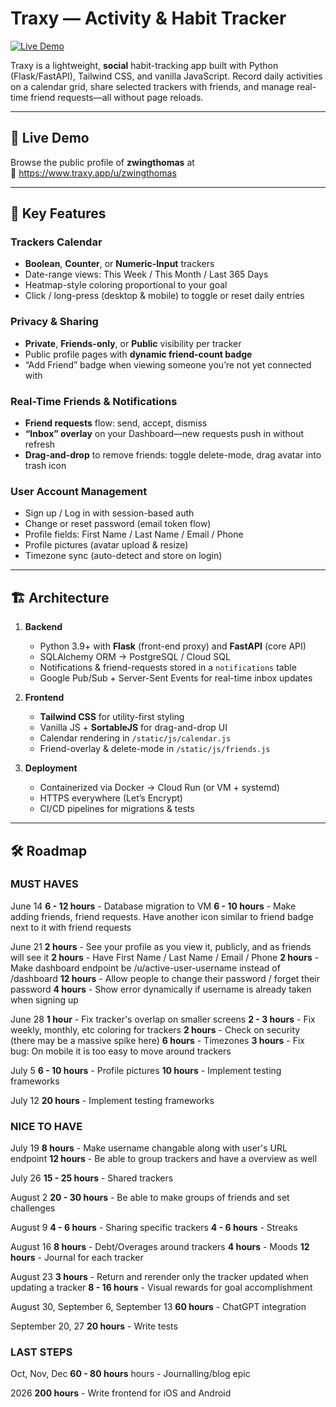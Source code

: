 # Traxy — Activity & Habit Tracker

[![Live Demo](https://img.shields.io/badge/demo-traxy.app/u/zwingthomas-blue)](https://www.traxy.app/u/zwingthomas)

Traxy is a lightweight, **social** habit-tracking app built with Python (Flask/FastAPI), Tailwind CSS, and vanilla JavaScript. Record daily activities on a calendar grid, share selected trackers with friends, and manage real-time friend requests—all without page reloads.

---

## 🚀 Live Demo

Browse the public profile of **zwingthomas** at  
🔗 https://www.traxy.app/u/zwingthomas

---

## 🔑 Key Features

### Trackers Calendar  
- **Boolean**, **Counter**, or **Numeric-Input** trackers  
- Date-range views: This Week / This Month / Last 365 Days  
- Heatmap-style coloring proportional to your goal  
- Click / long-press (desktop & mobile) to toggle or reset daily entries  

### Privacy & Sharing  
- **Private**, **Friends-only**, or **Public** visibility per tracker  
- Public profile pages with **dynamic friend-count badge**  
- “Add Friend” badge when viewing someone you’re not yet connected with  

### Real-Time Friends & Notifications  
- **Friend requests** flow: send, accept, dismiss  
- **“Inbox” overlay** on your Dashboard—new requests push in without refresh  
- **Drag-and-drop** to remove friends: toggle delete-mode, drag avatar into trash icon  

### User Account Management  
- Sign up / Log in with session-based auth  
- Change or reset password (email token flow)  
- Profile fields: First Name / Last Name / Email / Phone  
- Profile pictures (avatar upload & resize)  
- Timezone sync (auto-detect and store on login)  

---

## 🏗️ Architecture

1. **Backend**  
   - Python 3.9+ with **Flask** (front-end proxy) and **FastAPI** (core API)  
   - SQLAlchemy ORM → PostgreSQL / Cloud SQL  
   - Notifications & friend-requests stored in a `notifications` table  
   - Google Pub/Sub + Server-Sent Events for real-time inbox updates  

2. **Frontend**  
   - **Tailwind CSS** for utility-first styling  
   - Vanilla JS + **SortableJS** for drag-and-drop UI  
   - Calendar rendering in `/static/js/calendar.js`  
   - Friend-overlay & delete-mode in `/static/js/friends.js`  

3. **Deployment**  
   - Containerized via Docker → Cloud Run (or VM + systemd)  
   - HTTPS everywhere (Let’s Encrypt)  
   - CI/CD pipelines for migrations & tests  

---

## 🛠️ Roadmap

### MUST HAVES

June 14
**6 - 12 hours** - Database migration to VM
**6 - 10 hours** - Make adding friends, friend requests. Have another icon similar to friend badge next to it with friend requests

June 21
**2 hours** - See your profile as you view it, publicly, and as friends will see it
**2 hours** - Have First Name / Last Name / Email / Phone
**2 hours** - Make dashboard endpoint be /u/active-user-username instead of /dashboard
**12 hours** - Allow people to change their password / forget their password
**4 hours** - Show error dynamically if username is already taken when signing up

June 28
**1 hour** - Fix tracker's overlap on smaller screens
**2 - 3 hours** - Fix weekly, monthly, etc coloring for trackers
**2 hours** - Check on security (there may be a massive spike here)
**6 hours** - Timezones
**3 hours** - Fix bug: On mobile it is too easy to move around trackers

July 5
**6 - 10 hours** - Profile pictures
**10 hours** - Implement testing frameworks

July 12
**20 hours** - Implement testing frameworks




### NICE TO HAVE

July 19
**8 hours** - Make username changable along with user's URL endpoint
**12 hours** - Be able to group trackers and have a overview as well

July 26
**15 - 25 hours** - Shared trackers

August 2
**20 - 30 hours** - Be able to make groups of friends and set challenges

August 9
**4 - 6 hours** - Sharing specific trackers
**4 - 6 hours** - Streaks

August 16
**8 hours** - Debt/Overages around trackers
**4 hours** - Moods
**12 hours** - Journal for each tracker 

August 23
**3 hours** - Return and rerender only the tracker updated when updating a tracker
**8 - 16 hours** - Visual rewards for goal accomplishment

August 30, September 6, September 13
**60 hours** - ChatGPT integration

September 20, 27
**20 hours** - Write tests




### LAST STEPS

Oct, Nov, Dec
**60 - 80 hours** hours - Journalling/blog epic

2026
**200 hours** - Write frontend for iOS and Android